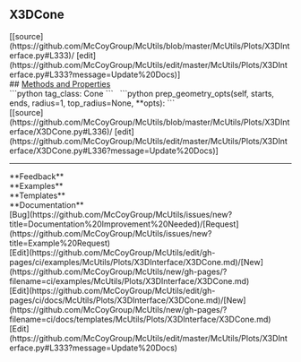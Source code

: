 ## <a id="McUtils.Plots.X3DInterface.X3DCone">X3DCone</a> 

<div class="docs-source-link" markdown="1">
[[source](https://github.com/McCoyGroup/McUtils/blob/master/McUtils/Plots/X3DInterface.py#L333)/
[edit](https://github.com/McCoyGroup/McUtils/edit/master/McUtils/Plots/X3DInterface.py#L333?message=Update%20Docs)]
</div>









<div class="collapsible-section">
 <div class="collapsible-section collapsible-section-header" markdown="1">
## <a class="collapse-link" data-toggle="collapse" href="#methods" markdown="1"> Methods and Properties</a> <a class="float-right" data-toggle="collapse" href="#methods"><i class="fa fa-chevron-down"></i></a>
 </div>
 <div class="collapsible-section collapsible-section-body collapse show" id="methods" markdown="1">
 ```python
tag_class: Cone
```
<a id="McUtils.Plots.X3DInterface.X3DCone.prep_geometry_opts" class="docs-object-method">&nbsp;</a> 
```python
prep_geometry_opts(self, starts, ends, radius=1, top_radius=None, **opts): 
```
<div class="docs-source-link" markdown="1">
[[source](https://github.com/McCoyGroup/McUtils/blob/master/McUtils/Plots/X3DInterface/X3DCone.py#L336)/
[edit](https://github.com/McCoyGroup/McUtils/edit/master/McUtils/Plots/X3DInterface/X3DCone.py#L336?message=Update%20Docs)]
</div>
 </div>
</div>












---


<div markdown="1" class="text-secondary">
<div class="container">
  <div class="row">
   <div class="col" markdown="1">
**Feedback**   
</div>
   <div class="col" markdown="1">
**Examples**   
</div>
   <div class="col" markdown="1">
**Templates**   
</div>
   <div class="col" markdown="1">
**Documentation**   
</div>
   <div class="col" markdown="1">
   
</div>
   <div class="col" markdown="1">
   
</div>
   <div class="col" markdown="1">
   
</div>
</div>
  <div class="row">
   <div class="col" markdown="1">
[Bug](https://github.com/McCoyGroup/McUtils/issues/new?title=Documentation%20Improvement%20Needed)/[Request](https://github.com/McCoyGroup/McUtils/issues/new?title=Example%20Request)   
</div>
   <div class="col" markdown="1">
[Edit](https://github.com/McCoyGroup/McUtils/edit/gh-pages/ci/examples/McUtils/Plots/X3DInterface/X3DCone.md)/[New](https://github.com/McCoyGroup/McUtils/new/gh-pages/?filename=ci/examples/McUtils/Plots/X3DInterface/X3DCone.md)   
</div>
   <div class="col" markdown="1">
[Edit](https://github.com/McCoyGroup/McUtils/edit/gh-pages/ci/docs/McUtils/Plots/X3DInterface/X3DCone.md)/[New](https://github.com/McCoyGroup/McUtils/new/gh-pages/?filename=ci/docs/templates/McUtils/Plots/X3DInterface/X3DCone.md)   
</div>
   <div class="col" markdown="1">
[Edit](https://github.com/McCoyGroup/McUtils/edit/master/McUtils/Plots/X3DInterface.py#L333?message=Update%20Docs)   
</div>
   <div class="col" markdown="1">
   
</div>
   <div class="col" markdown="1">
   
</div>
   <div class="col" markdown="1">
   
</div>
</div>
</div>
</div>